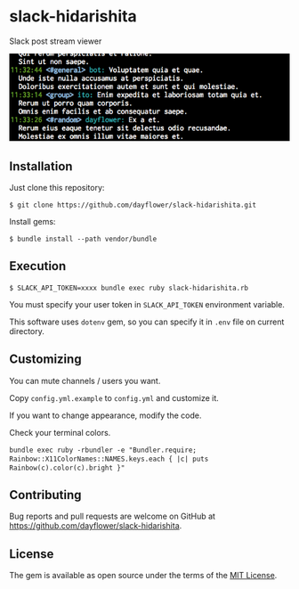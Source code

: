 # slack-hidarishita

Slack post stream viewer

![](screenshots/hidarishita.png)

## Installation

Just clone this repository:

    $ git clone https://github.com/dayflower/slack-hidarishita.git

Install gems:

    $ bundle install --path vendor/bundle

## Execution

    $ SLACK_API_TOKEN=xxxx bundle exec ruby slack-hidarishita.rb

You must specify your user token in `SLACK_API_TOKEN` environment variable.

This software uses `dotenv` gem, so you can specify it in `.env` file on current directory.

## Customizing

You can mute channels / users you want.

Copy `config.yml.example` to `config.yml` and customize it.

If you want to change appearance, modify the code.

Check your terminal colors.

```
bundle exec ruby -rbundler -e "Bundler.require; Rainbow::X11ColorNames::NAMES.keys.each { |c| puts Rainbow(c).color(c).bright }"
```

## Contributing

Bug reports and pull requests are welcome on GitHub at https://github.com/dayflower/slack-hidarishita.

## License

The gem is available as open source under the terms of the [MIT License](https://opensource.org/licenses/MIT).

